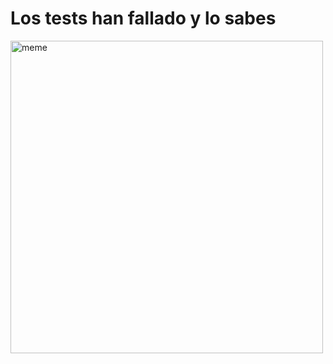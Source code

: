 <h1>Los tests han fallado y lo sabes</h1> <img src="https://i.redd.it/85eo54y3ynea1.jpg" alt="meme" width="500" height="500"></img>